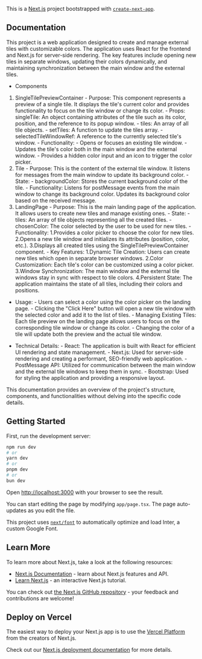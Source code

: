 This is a [Next.js](https://nextjs.org/) project bootstrapped with [`create-next-app`](https://github.com/vercel/next.js/tree/canary/packages/create-next-app).

## Documentation

This project is a web application designed to create and manage external tiles with customizable colors. The application uses React for the frontend and Next.js for server-side rendering. The key features include opening new tiles in separate windows, updating their colors dynamically, and maintaining synchronization between the main window and the external tiles.

- Components

1. SingleTilePreviewContainer - Purpose: This component represents a preview of a single tile. It displays the tile's current color and provides functionality to focus on the tile window or change its color. - Props:
   singleTile: An object containing attributes of the tile such as its color, position, and the reference to its popup window. - tiles: An array of all tile objects. - setTiles: A function to update the tiles array. - selectedTileWindowRef: A reference to the currently selected tile's window. - Functionality: - Opens or focuses an existing tile window. - Updates the tile's color both in the main window and the external window. - Provides a hidden color input and an icon to trigger the color picker.
2. Tile - Purpose: This is the content of the external tile window. It listens for messages from the main window to update its background color. - State: - backgroundColor: Stores the current background color of the tile. - Functionality:
   Listens for postMessage events from the main window to change its background color.
   Updates its background color based on the received message.
3. LandingPage - Purpose: This is the main landing page of the application. It allows users to create new tiles and manage existing ones. - State: - tiles: An array of tile objects representing all the created tiles. - chosenColor: The color selected by the user to be used for new tiles. - Functionality:
   1.Provides a color picker to choose the color for new tiles.
   2.Opens a new tile window and initializes its attributes (position, color, etc.).
   3.Displays all created tiles using the SingleTilePreviewContainer component. - Key Features:
   1.Dynamic Tile Creation: Users can create new tiles which open in separate browser windows.
   2.Color Customization: Each tile's color can be customized using a color picker.
   3.Window Synchronization: The main window and the external tile windows stay in sync with respect to tile colors.
   4.Persistent State: The application maintains the state of all tiles, including their colors and positions.

- Usage: - Users can select a color using the color picker on the landing page. - Clicking the "Click Here" button will open a new tile window with the selected color and add it to the list of tiles. - Managing Existing Tiles: Each tile preview on the landing page allows users to focus on the corresponding tile window or change its color. - Changing the color of a tile will update both the preview and the actual tile window.

- Technical Details: - React: The application is built with React for efficient UI rendering and state management. - Next.js: Used for server-side rendering and creating a performant, SEO-friendly web application. - PostMessage API: Utilized for communication between the main window and the external tile windows to keep them in sync. - Bootstrap: Used for styling the application and providing a responsive layout.

This documentation provides an overview of the project's structure, components, and functionalities without delving into the specific code details.

## Getting Started

First, run the development server:

```bash
npm run dev
# or
yarn dev
# or
pnpm dev
# or
bun dev
```

Open [http://localhost:3000](http://localhost:3000) with your browser to see the result.

You can start editing the page by modifying `app/page.tsx`. The page auto-updates as you edit the file.

This project uses [`next/font`](https://nextjs.org/docs/basic-features/font-optimization) to automatically optimize and load Inter, a custom Google Font.

## Learn More

To learn more about Next.js, take a look at the following resources:

- [Next.js Documentation](https://nextjs.org/docs) - learn about Next.js features and API.
- [Learn Next.js](https://nextjs.org/learn) - an interactive Next.js tutorial.

You can check out [the Next.js GitHub repository](https://github.com/vercel/next.js/) - your feedback and contributions are welcome!

## Deploy on Vercel

The easiest way to deploy your Next.js app is to use the [Vercel Platform](https://vercel.com/new?utm_medium=default-template&filter=next.js&utm_source=create-next-app&utm_campaign=create-next-app-readme) from the creators of Next.js.

Check out our [Next.js deployment documentation](https://nextjs.org/docs/deployment) for more details.
